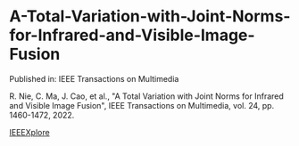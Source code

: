 # A-Total-Variation-with-Joint-Norms-for-Infrared-and-Visible-Image-Fusion
Published in: IEEE Transactions on Multimedia

R. Nie, C. Ma, J. Cao, et al., "A Total Variation with Joint Norms for Infrared and Visible Image Fusion", IEEE Transactions on Multimedia, vol. 24, pp. 1460-1472, 2022.

[IEEEXplore](https://ieeexplore.ieee.org/document/9376921/)
